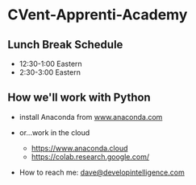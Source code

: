 # CVent-Apprenti-Academy

## Lunch Break Schedule
* 12:30-1:00 Eastern
* 2:30-3:00 Eastern

## How we'll work with Python
* install Anaconda from www.anaconda.com
* or...work in the cloud
  * https://www.anaconda.cloud
  * https://colab.research.google.com/


* How to reach me: dave@developintelligence.com
